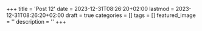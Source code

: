 +++
title = 'Post 12'
date = 2023-12-31T08:26:20+02:00
lastmod = 2023-12-31T08:26:20+02:00
draft = true
categories = []
tags = []
featured_image = ''
description = ''
+++
